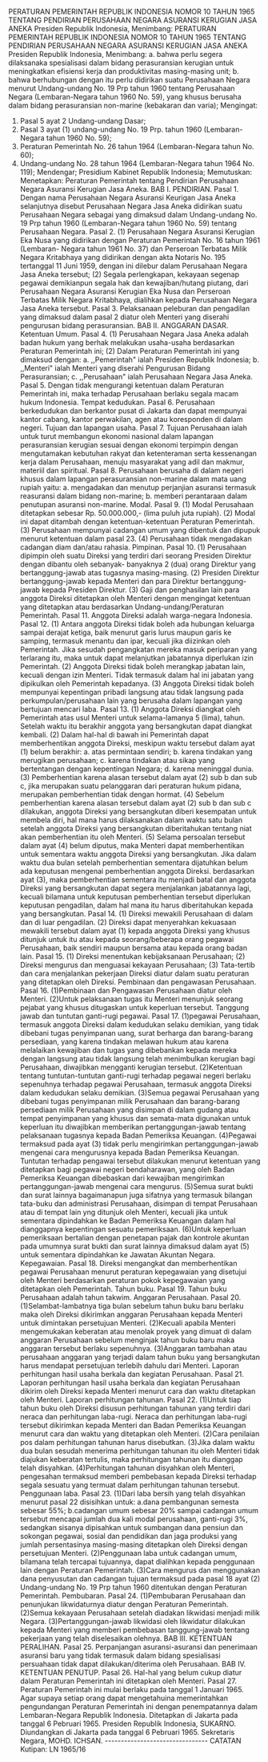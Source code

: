  PERATURAN PEMERINTAH REPUBLIK INDONESIA NOMOR 10 TAHUN 1965 TENTANG PENDIRIAN PERUSAHAAN NEGARA ASURANSI KERUGIAN JASA ANEKA Presiden Republik Indonesia, Menimbang: PERATURAN PEMERINTAH REPUBLIK INDONESIA NOMOR 10 TAHUN 1965 TENTANG PENDIRIAN PERUSAHAAN NEGARA ASURANSI KERUGIAN JASA ANEKA Presiden Republik Indonesia, Menimbang:
a. bahwa perlu segera dilaksanaka spesialisasi dalam bidang perasuransian kerugian untuk meningkatkan efisiensi kerja dan produktivitas masing-masing unit;
b. bahwa berhubungan dengan itu perlu didirikan suatu Perusahaan Negara menurut Undang-undang No. 19 Prp tahun 1960 tentang Perusahaan Negara (Lembaran-Negara tahun 1960 No. 59), yang khusus berusaha dalam bidang perasuransian non-marine (kebakaran dan varia);
Mengingat:

1. Pasal 5 ayat 2 Undang-undang Dasar;
2. Pasal 3 ayat (1) undang-undang No. 19 Prp. tahun 1960 (Lembaran-Negara tahun 1960 No. 59);
3. Peraturan Pemerintah No. 26 tahun 1964 (Lembaran-Negara tahun No. 60);
4. Undang-undang No. 28 tahun 1964 (Lembaran-Negara tahun 1964 No. 119); Mendengar; Presidium Kabinet Republik Indonesia; Memutuskan: Menetapkan: Peraturan Pemerintah tentang Pendirian Perusahaan Negara Asuransi Kerugian Jasa Aneka. BAB I. PENDIRIAN. Pasal 1. Dengan nama Perusahaan Negara Asuransi Keurigan Jasa Aneka selanjutnya disebut Perusahaan Negara Jasa Aneka didirikan suatu Perusahaan Negara sebagai yang dimaksud dalam Undang-undang No. 19 Prp tahun 1960 (Lembaran-Negara tahun 1960 No. 59) tentang Perusahaan Negara. Pasal 2. (1) Perusahaan Negara Asuransi Kerugian Eka Nusa yang didirikan dengan Peraturan Pemerintah No. 16 tahun 1961 (Lembaran- Negara tahun 1961 No. 37) dan Perseroan Terbatas Milik Negara Kritabhaya yang didirikan dengan akta Notaris No. 195 tertanggal 11 Juni 1959, dengan ini dilebur dalam Perusahaan Negara Jasa Aneka tersebut;
(2) Segala perlengkapan, kekayaan segenap pegawai demikianpun segala hak dan kewajiban/hutang piutang, dari Perusahaan Negara Asuransi Kerugian Eka Nusa dan Perseroan Terbatas Milik Negara Kritabhaya, dialihkan kepada Perusahaan Negara Jasa Aneka tersebut. Pasal 3. Pelaksanaan peleburan dan pengadilan yang dimaksud dalam pasal 2 diatur oleh Menteri yang diserahi pengurusan bidang perasuransian. BAB II. ANGGARAN DASAR. Ketentuan Umum. Pasal 4. (1) Perusahaan Negara Jasa Aneka adalah badan hukum yang berhak melakukan usaha-usaha berdasarkan Peraturan Pemerintah ini;
(2) Dalam Peraturan Pemerintah ini yang dimaksud dengan:
a. ,,Pemerintah" ialah Presiden Republik Indonesia;
b. ,,Menteri" ialah Menteri yang diserahi Pengurusan Bidang Perasuransian;
c. ,,Perusahaan" ialah Perusahaan Negara Jasa Aneka. Pasal 5. Dengan tidak mengurangi ketentuan dalam Peraturan Pemerintah ini, maka terhadap Perusahaan berlaku segala macam hukum Indonesia. Tempat kedudukan. Pasal 6. Perusahaan berkedudukan dan berkantor pusat di Jakarta dan dapat mempunyai kantor cabang, kantor perwakilan, agen atau koresponden di dalam negeri. Tujuan dan lapangan usaha. Pasal 7. Tujuan Perusahaan ialah untuk turut membangun ekonomi nasional dalam lapangan perasuransian kerugian sesuai dengan ekonomi terpimpin dengan mengutamakan kebutuhan rakyat dan ketenteraman serta kessenangan kerja dalam Perusahaan, menuju masyarakat yang adil dan makmur, materiil dan spiritual. Pasal 8. Perusahaan berusaha di dalam negeri khusus dalam lapangan perasuransian non-marine dalam mata uang rupiah yaitu:
a. mengadakan dan menutup perjanjian asuransi termasuk reasuransi dalam bidang non-marine;
b. memberi perantaraan dalam penutupan asuransi non-marine. Modal. Pasal 9. (1) Modal Perusahaan ditetapkan sebesar Rp. 50.000.000,- (lima puluh juta rupiah). (2) Modal ini dapat ditambah dengan ketentuan-ketentuan Peraturan Pemerintah. (3) Perusahaan mempunyai cadangan umum yang dibentuk dan dipupuk menurut ketentuan dalam pasal 23. (4) Perusahaan tidak mengadakan cadangan diam dan/atau rahasia. Pimpinan. Pasal 10. (1) Perusahaan dipimpin oleh suatu Direksi yang terdiri dari seorang Presiden Direktur dengan dibantu oleh sebanyak- banyaknya 2 (dua) orang Direktur yang bertanggung-jawab atas tugasnya masing-masing. (2) Presiden Direktur bertanggung-jawab kepada Menteri dan para Direktur bertanggung-jawab kepada Presiden Direktur. (3) Gaji dan penghasilan lain para anggota Direksi ditetapkan oleh Menteri dengan mengingat ketentuan yang ditetapkan atau berdasarkan Undang-undang/Peraturan Pemerintah. Pasal 11. Anggota Direksi adalah warga-negara Indonesia. Pasal 12. (1) Antara anggota Direksi tidak boleh ada hubungan keluarga sampai derajat ketiga, baik menurut garis lurus maupun garis ke samping, termasuk menantu dan ipar, kecuali jika diizinkan oleh Pemerintah. Jika sesudah pengangkatan mereka masuk periparan yang terlarang itu, maka untuk dapat melanjutkan jabatannya diperlukan izin Pemerintah. (2) Anggota Direksi tidak boleh merangkap jabatan lain, kecuali dengan izin Menteri. Tidak termasuk dalam hal ini jabatan yang dipikulkan oleh Pemerintah kepadanya. (3) Anggota Direksi tidak boleh mempunyai kepentingan pribadi langsung atau tidak langsung pada perkumpulan/perusahaan lain yang berusaha dalam lapangan yang bertujuan mencari laba. Pasal 13. (1) Anggota Direksi diangkat oleh Pemerintah atas usul Menteri untuk selama-lamanya 5 (lima), tahun. Setelah waktu itu berakhir anggota yang bersangkutan dapat diangkat kembali. (2) Dalam hal-hal di bawah ini Pemerintah dapat memberhentikan anggota Direksi, meskipun waktu tersebut dalam ayat (1) belum berakhir:
a. atas permintaan sendiri;
b. karena tindakan yang merugikan perusahaan;
c. karena tindakan atau sikap yang bertentangan dengan kepentingan Negara;
d. karena meninggal dunia. (3) Pemberhentian karena alasan tersebut dalam ayat (2) sub b dan sub c, jika merupakan suatu pelanggaran dari peraturan hukum pidana, merupakan pemberhentian tidak dengan hormat. (4) Sebelum pemberhentian karena alasan tersebut dalam ayat (2) sub b dan sub c dilakukan, anggota Direksi yang bersangkutan diberi kesempatan untuk membela diri, hal mana harus dilaksanakan dalam waktu satu bulan setelah anggota Direksi yang bersangkutan diberitahukan tentang niat akan pemberhentian itu oleh Menteri. (5) Selama persoalan tersebut dalam ayat (4) belum diputus, maka Menteri dapat memberhentikan untuk sementara waktu anggota Direksi yang bersangkutan. Jika dalam waktu dua bulan setelah pemberhentian sementara dijatuhkan belum ada keputusan mengenai pemberhentian anggota Direksi. berdasarkan ayat (3), maka pemberhentian sementara itu menjadi batal dan anggota Direksi yang bersangkutan dapat segera menjalankan jabatannya lagi, kecuali bilamana untuk keputusan pemberhentian tersebut diperlukan keputusan pengadilan, dalam hal mana itu harus diberitahukan kepada yang bersangkutan. Pasal 14. (1) Direksi mewakili Perusahaan di dalam dan di luar pengadilan. (2) Direksi dapat menyerahkan kekuasaan mewakili tersebut dalam ayat (1) kepada anggota Direksi yang khusus ditunjuk untuk itu atau kepada seorang/beberapa orang pegawai Perusahaan, baik sendiri maupun bersama atau kepada orang badan lain. Pasal 15. (1) Direksi menentukan kebijaksanaan Perusahaan;
(2) Direksi mengurus dan menguasai kekayaan Perusahaan;
(3) Tata-tertib dan cara menjalankan pekerjaan Direksi diatur dalam suatu peraturan yang ditetapkan oleh Direksi. Pembinaan dan pengawasan Perusahaan. Pasal 16. (1)Pembinaan dan Pengawasan Perusahaan diatur oleh Menteri. (2)Untuk pelaksanaan tugas itu Menteri menunjuk seorang pejabat yang khusus ditugaskan untuk keperluan tersebut. Tanggung jawab dan tuntutan ganti-rugi pegawai. Pasal 17. (1)pegawai Perusahaan, termasuk anggota Direksi dalam kedudukan selaku demikian, yang tidak dibebani tugas penyimpanan uang, surat berharga dan barang-barang persediaan, yang karena tindakan melawan hukum atau karena melalaikan kewajiban dan tugas yang dibebankan kepada mereka dengan langsung atau tidak langsung telah menimbulkan kerugian bagi Perusahaan, diwajibkan mengganti kerugian tersebut. (2)Ketentuan tentang tuntutan-tuntutan ganti-rugi terhadap pegawai negeri berlaku sepenuhnya terhadap pegawai Perusahaan, termasuk anggota Direksi dalam kedudukan selaku demikian. (3)Semua pegawai Perusahaan yang dibebani tugas penyimpanan milik Perusahaan dan barang-barang persediaan milik Perusahaan yang disimpan di dalam gudang atau tempat penyimpanan yang khusus dan semata-mata digunakan untuk keperluan itu diwajibkan memberikan pertanggungan-jawab tentang pelaksanaan tugasnya kepada Badan Pemeriksa Keuangan. (4)Pegawai termaksud pada ayat (3) tidak perlu mengirimkan pertanggungan-jawab mengenai cara mengurusnya kepada Badan Pemeriksa Keuangan. Tuntutan terhadap pengawai tersebut dilakukan menurut ketentuan yang ditetapkan bagi pegawai negeri bendaharawan, yang oleh Badan Pemeriksa Keuangan dibebaskan dari kewajiban mengirimkan pertanggungan-jawab mengenai cara mengurus. (5)Semua surat bukti dan surat lainnya bagaimanapun juga sifatnya yang termasuk bilangan tata-buku dan administrasi Perusahaan, disimpan di tempat Perusahaan atau di tempat lain yng ditunjuk oleh Menteri, kecuali jika untuk sementara dipindahkan ke Badan Pemeriksa Keuangan dalam hal dianggapnya kepentingan sesuatu pemeriksaan. (6)Untuk keperluan pemeriksaan bertalian dengan penetapan pajak dan kontrole akuntan pada umumnya surat bukti dan surat lainnya dimaksud dalam ayat (5) untuk sementara dipindahkan ke Jawatan Akuntan Negara. Kepegawaian. Pasal 18. Direksi mengangkat dan memberhentikan pegawai Perusahaan menurut peraturan kepegawaian yang disetujui oleh Menteri berdasarkan peraturan pokok kepegawaian yang ditetapkan oleh Pemerintah. Tahun buku. Pasal 19. Tahun buku Perusahaan adalah tahun takwim. Anggaran Perusahaan. Pasal 20. (1)Selambat-lambatnya tiga bulan sebelum tahun buku baru berlaku maka oleh Direksi dikirimkan anggaran Perusahaan kepada Menteri untuk dimintakan persetujuan Menteri. (2)Kecuali apabila Menteri mengemukakan keberatan atau menolak proyek yang dimuat di dalam anggaran Perusahaan sebelum menginjak tahun buku baru maka anggaran tersebut berlaku sepenuhnya. (3)Anggaran tambahan atau perusahaan anggaran yang terjadi dalam tahun buku yang bersangkutan harus mendapat persetujuan terlebih dahulu dari Menteri. Laporan perhitungan hasil usaha berkala dan kegiatan Perusahaan. Pasal 21. Laporan perhitungan hasil usaha berkala dan kegiatan Perusahaan dikirim oleh Direksi kepada Menteri menurut cara dan waktu ditetapkan oleh Menteri. Laporan perhitungan tahunan. Pasal 22. (1)Untuk tiap tahun buku oleh Direksi disusun perhitungan tahunan yang terdiri dari neraca dan perhitungan laba-rugi. Neraca dan perhitungan laba-rugi tersebut dikirimkan kepada Menteri dan Badan Pemeriksa Keuangan menurut cara dan waktu yang ditetapkan oleh Menteri. (2)Cara penilaian pos dalam perhitungan tahunan harus disebutkan. (3)Jika dalam waktu dua bulan sesudah menerima perhitungan tahunan itu oleh Menteri tidak diajukan keberatan tertulis, maka perhitungan tahunan itu dianggap telah disyahkan. (4)Perhitungan tahunan disyahkan oleh Menteri, pengesahan termaksud memberi pembebasan kepada Direksi terhadap segala sesuatu yang termuat dalam perhitungan tahunan tersebut. Penggunaan laba. Pasal 23. (1)Dari laba bersih yang telah disyahkan menurut pasal 22 disisihkan untuk:
a.dana pembangunan semesta sebesar 55%;
b.cadangan umum sebesar 20% sampai cadangan umum tersebut mencapai jumlah dua kali modal perusahaan, ganti-rugi 3%, sedangkan sisanya dipisahkan untuk sumbangan dana pensiun dan sokongan pegawai, sosial dan pendidikan dan jaga produksi yang jumlah persentasinya masing-masing ditetapkan oleh Direksi dengan persetujuan Menteri.
(2)Penggunaan laba untuk cadangan umum, bilamana telah tercapai tujuannya, dapat dialihkan kepada penggunaan lain dengan Peraturan Pemerintah. (3)Cara mengurus dan menggunakan dana penyusutan dan cadangan tujuan termaksud pada pasal 18 ayat (2) Undang-undang No. 19 Prp tahun 1960 ditentukan dengan Peraturan Pemerintah. Pembubaran. Pasal 24. (1)Pembubaran Perusahaan dan penunjukan likwidaturnya diatur dengan Peraturan Pemerintah. (2)Semua kekayaan Perusahaan setelah diadakan likwidasi menjadi milik Negara. (3)Pertanggungan-jawab likwidasi oleh likwidatur dilakukan kepada Menteri yang memberi pembebasan tanggung-jawab tentang pekerjaan yang telah diselesaikan olehnya. BAB III. KETENTUAN PERALIHAN. Pasal 25. Perpanjangan asuransi-asuransi dan penerimaan asuransi baru yang tidak termasuk dalam bidang spesialisasi persuahaan tidak dapat dilakukan/diterima oleh Perusahaan. BAB IV. KETENTUAN PENUTUP. Pasal 26. Hal-hal yang belum cukup diatur dalam Peraturan Pemerintah ini ditetapkan oleh Menteri. Pasal 27. Peraturan Pemerintah ini mulai berlaku pada tanggal 1 Januari 1965. Agar supaya setiap orang dapat mengetahuina memerintahkan pengundangan Peraturan Pemerintah ini dengan penempatannya dalam Lembaran-Negara Republik Indonesia. Ditetapkan di Jakarta pada tanggal 6 Pebruari 1965. Presiden Republik Indonesia, SUKARNO. Diundangkan di Jakarta pada tanggal 6 Pebruari 1965. Sekretaris Negara, MOHD. ICHSAN. -------------------------------- CATATAN Kutipan: LN 1965/16